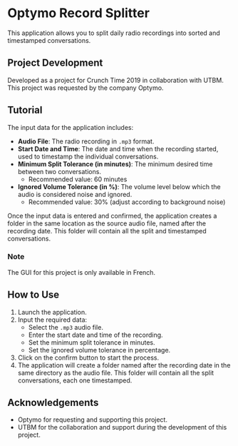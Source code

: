 # Optymo Record Splitter

This application allows you to split daily radio recordings into sorted and timestamped conversations.

## Project Development
Developed as a project for Crunch Time 2019 in collaboration with UTBM. This project was requested by the company Optymo.

## Tutorial

The input data for the application includes:
- **Audio File**: The radio recording in `.mp3` format.
- **Start Date and Time**: The date and time when the recording started, used to timestamp the individual conversations.
- **Minimum Split Tolerance (in minutes)**: The minimum desired time between two conversations.
  - Recommended value: 60 minutes
- **Ignored Volume Tolerance (in %)**: The volume level below which the audio is considered noise and ignored.
  - Recommended value: 30% (adjust according to background noise)

Once the input data is entered and confirmed, the application creates a folder in the same location as the source audio file, named after the recording date. This folder will contain all the split and timestamped conversations.

### Note
The GUI for this project is only available in French.

## How to Use
1. Launch the application.
2. Input the required data:
   - Select the `.mp3` audio file.
   - Enter the start date and time of the recording.
   - Set the minimum split tolerance in minutes.
   - Set the ignored volume tolerance in percentage.
3. Click on the confirm button to start the process.
4. The application will create a folder named after the recording date in the same directory as the audio file. This folder will contain all the split conversations, each one timestamped.

## Acknowledgements

- Optymo for requesting and supporting this project.
- UTBM for the collaboration and support during the development of this project.
